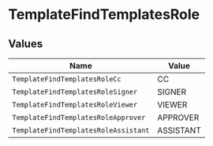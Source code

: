 # TemplateFindTemplatesRole


## Values

| Name                                 | Value                                |
| ------------------------------------ | ------------------------------------ |
| `TemplateFindTemplatesRoleCc`        | CC                                   |
| `TemplateFindTemplatesRoleSigner`    | SIGNER                               |
| `TemplateFindTemplatesRoleViewer`    | VIEWER                               |
| `TemplateFindTemplatesRoleApprover`  | APPROVER                             |
| `TemplateFindTemplatesRoleAssistant` | ASSISTANT                            |